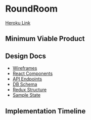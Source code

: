 # RoundRoom
[Heroku Link](https://round-room.herokuapp.com)

## Minimum Viable Product

## Design Docs
- [Wireframes](https://github.com/gregchamberlain/round-room/docs/wireframes)
- [React Components](https://github.com/gregchamberlain/round-room/docs/component-heirarchy.md)
- [API Endpoints]()
- [DB Schema]()
- [Redux Structure]()
- [Sample State]()

## Implementation Timeline

